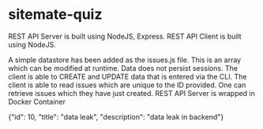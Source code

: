 # sitemate-quiz

REST API Server is built using NodeJS, Express. 
REST API Client is built using NodeJS. 

A simple datastore has been added as the issues.js file. This is an array which can be modified at runtime. Data does not persist sessions.
The client is able to CREATE and UPDATE data that is entered via the CLI.
The client is able to read issues which are unique to the ID provided. One can retrieve issues which they have just created.
REST API Server is wrapped in Docker Container

{"id": 10, "title": "data leak", "description": "data leak in backend"}